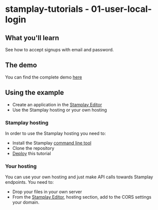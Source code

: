 stamplay-tutorials - 01-user-local-login
========================================

## What you'll learn

See how to accept signups with email and password.

## The demo

You can find the complete demo [here](https://locallogin.stamplayapp.com)

## Using the example 

- Create an application in the [Stamplay Editor](https://editor.stamplay.com)
- Use the Stamplay hosting or your own hosting 

### Stamplay hosting

In order to use the Stamplay hosting you need to: 
- Install the Stamplay [command line tool](https://stamplay.com/docs/hosting)
- Clone the repository
- [Deploy](https://stamplay.com/docs/hosting#deploying) this tutorial

### Your hosting

You can use your own hosting and just make API calls towards Stamplay endpoints.
You need to:
- Drop your files in your own server
- From the [Stamplay Editor](https://editor.stamplay.com), hosting section, add to the CORS settings your domain.